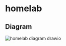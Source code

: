 # homelab

## Diagram
![homelab diagram drawio](https://github.com/user-attachments/assets/b9c37fbd-2330-41ec-ae4a-eb50f924e39c)


